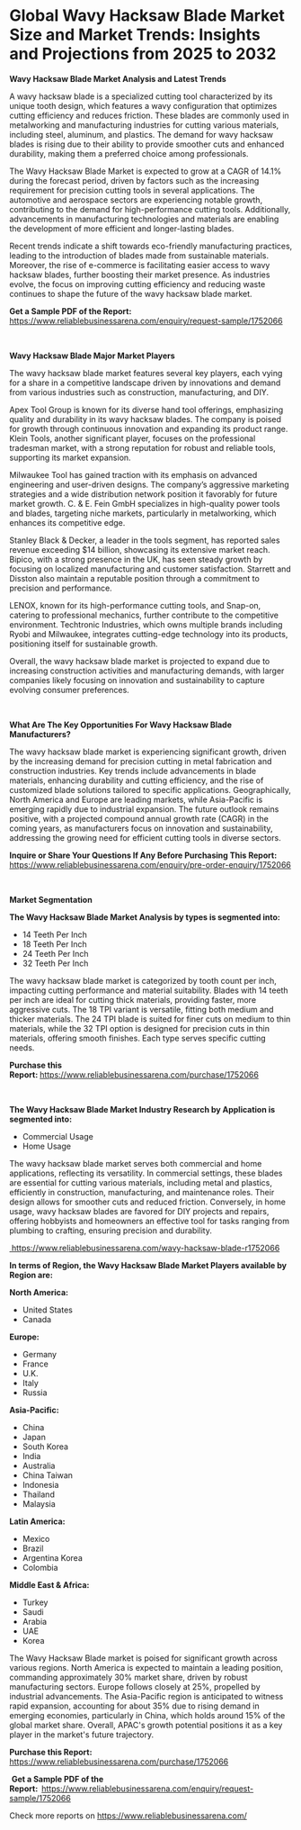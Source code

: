 <p><h1>Global Wavy Hacksaw Blade Market Size and Market Trends: Insights and Projections from 2025 to 2032</h1></p><p><strong>Wavy Hacksaw Blade Market Analysis and Latest Trends</strong></p>
<p><p>A wavy hacksaw blade is a specialized cutting tool characterized by its unique tooth design, which features a wavy configuration that optimizes cutting efficiency and reduces friction. These blades are commonly used in metalworking and manufacturing industries for cutting various materials, including steel, aluminum, and plastics. The demand for wavy hacksaw blades is rising due to their ability to provide smoother cuts and enhanced durability, making them a preferred choice among professionals.</p><p>The Wavy Hacksaw Blade Market is expected to grow at a CAGR of 14.1% during the forecast period, driven by factors such as the increasing requirement for precision cutting tools in several applications. The automotive and aerospace sectors are experiencing notable growth, contributing to the demand for high-performance cutting tools. Additionally, advancements in manufacturing technologies and materials are enabling the development of more efficient and longer-lasting blades.</p><p>Recent trends indicate a shift towards eco-friendly manufacturing practices, leading to the introduction of blades made from sustainable materials. Moreover, the rise of e-commerce is facilitating easier access to wavy hacksaw blades, further boosting their market presence. As industries evolve, the focus on improving cutting efficiency and reducing waste continues to shape the future of the wavy hacksaw blade market.</p></p>
<p><strong>Get a Sample PDF of the Report:&nbsp;</strong> <a href="https://www.reliablebusinessarena.com/enquiry/request-sample/1752066?utm_campaign=1891&utm_medium=2&utm_source=Github&utm_content=ia&utm_term=06032025&utm_id=wavy-hacksaw-blade">https://www.reliablebusinessarena.com/enquiry/request-sample/1752066</a></p>
<p>&nbsp;</p>
<p><strong>Wavy Hacksaw Blade Major Market Players</strong></p>
<p><p>The wavy hacksaw blade market features several key players, each vying for a share in a competitive landscape driven by innovations and demand from various industries such as construction, manufacturing, and DIY.</p><p>Apex Tool Group is known for its diverse hand tool offerings, emphasizing quality and durability in its wavy hacksaw blades. The company is poised for growth through continuous innovation and expanding its product range. Klein Tools, another significant player, focuses on the professional tradesman market, with a strong reputation for robust and reliable tools, supporting its market expansion.</p><p>Milwaukee Tool has gained traction with its emphasis on advanced engineering and user-driven designs. The company’s aggressive marketing strategies and a wide distribution network position it favorably for future market growth. C. & E. Fein GmbH specializes in high-quality power tools and blades, targeting niche markets, particularly in metalworking, which enhances its competitive edge.</p><p>Stanley Black & Decker, a leader in the tools segment, has reported sales revenue exceeding $14 billion, showcasing its extensive market reach. Bipico, with a strong presence in the UK, has seen steady growth by focusing on localized manufacturing and customer satisfaction. Starrett and Disston also maintain a reputable position through a commitment to precision and performance.</p><p>LENOX, known for its high-performance cutting tools, and Snap-on, catering to professional mechanics, further contribute to the competitive environment. Techtronic Industries, which owns multiple brands including Ryobi and Milwaukee, integrates cutting-edge technology into its products, positioning itself for sustainable growth.</p><p>Overall, the wavy hacksaw blade market is projected to expand due to increasing construction activities and manufacturing demands, with larger companies likely focusing on innovation and sustainability to capture evolving consumer preferences.</p></p>
<p>&nbsp;</p>
<p><strong>What Are The Key Opportunities For Wavy Hacksaw Blade Manufacturers?</strong></p>
<p><p>The wavy hacksaw blade market is experiencing significant growth, driven by the increasing demand for precision cutting in metal fabrication and construction industries. Key trends include advancements in blade materials, enhancing durability and cutting efficiency, and the rise of customized blade solutions tailored to specific applications. Geographically, North America and Europe are leading markets, while Asia-Pacific is emerging rapidly due to industrial expansion. The future outlook remains positive, with a projected compound annual growth rate (CAGR) in the coming years, as manufacturers focus on innovation and sustainability, addressing the growing need for efficient cutting tools in diverse sectors.</p></p>
<p><strong>Inquire or Share Your Questions If Any Before Purchasing This Report:</strong> <a href="https://www.reliablebusinessarena.com/enquiry/pre-order-enquiry/1752066?utm_campaign=1891&utm_medium=2&utm_source=Github&utm_content=ia&utm_term=06032025&utm_id=wavy-hacksaw-blade">https://www.reliablebusinessarena.com/enquiry/pre-order-enquiry/1752066</a></p>
<p>&nbsp;</p>
<p><strong>Market Segmentation</strong></p>
<p><strong>The Wavy Hacksaw Blade Market Analysis by types is segmented into:</strong></p>
<p><ul><li>14 Teeth Per Inch</li><li>18 Teeth Per Inch</li><li>24 Teeth Per Inch</li><li>32 Teeth Per Inch</li></ul></p>
<p><p>The wavy hacksaw blade market is categorized by tooth count per inch, impacting cutting performance and material suitability. Blades with 14 teeth per inch are ideal for cutting thick materials, providing faster, more aggressive cuts. The 18 TPI variant is versatile, fitting both medium and thicker materials. The 24 TPI blade is suited for finer cuts on medium to thin materials, while the 32 TPI option is designed for precision cuts in thin materials, offering smooth finishes. Each type serves specific cutting needs.</p></p>
<p><strong>Purchase this Report:&nbsp;</strong><a href="https://www.reliablebusinessarena.com/purchase/1752066?utm_campaign=1891&utm_medium=2&utm_source=Github&utm_content=ia&utm_term=06032025&utm_id=wavy-hacksaw-blade">https://www.reliablebusinessarena.com/purchase/1752066</a></p>
<p>&nbsp;</p>
<p><strong>The Wavy Hacksaw Blade Market Industry Research by Application is segmented into:</strong></p>
<p><ul><li>Commercial Usage</li><li>Home Usage</li></ul></p>
<p><p>The wavy hacksaw blade market serves both commercial and home applications, reflecting its versatility. In commercial settings, these blades are essential for cutting various materials, including metal and plastics, efficiently in construction, manufacturing, and maintenance roles. Their design allows for smoother cuts and reduced friction. Conversely, in home usage, wavy hacksaw blades are favored for DIY projects and repairs, offering hobbyists and homeowners an effective tool for tasks ranging from plumbing to crafting, ensuring precision and durability.</p></p>
<p><a href="https://www.reliablebusinessarena.com/wavy-hacksaw-blade-r1752066?utm_campaign=1891&utm_medium=2&utm_source=Github&utm_content=ia&utm_term=06032025&utm_id=wavy-hacksaw-blade">&nbsp;https://www.reliablebusinessarena.com/wavy-hacksaw-blade-r1752066</a></p>
<p><strong>In terms of Region, the Wavy Hacksaw Blade Market Players available by Region are:</strong></p>
<p>
    <p> <strong> North America: </strong>
        <ul>
            <li>United States</li>
            <li>Canada</li>
        </ul>
        </p> 
    <p> <strong> Europe: </strong>
        <ul>
            <li>Germany</li>
            <li>France</li>
            <li>U.K.</li>
            <li>Italy</li>
            <li>Russia</li>
        </ul>
        </p> 
    <p> <strong> Asia-Pacific: </strong>
        <ul>
            <li>China</li>
            <li>Japan</li>
            <li>South Korea</li>
            <li>India</li>
            <li>Australia</li>
            <li>China Taiwan</li>
            <li>Indonesia</li>
            <li>Thailand</li>
            <li>Malaysia</li>
        </ul>
        </p> 
    <p> <strong> Latin America: </strong>
        <ul>
            <li>Mexico</li>
            <li>Brazil</li>
            <li>Argentina Korea</li>
            <li>Colombia</li>
        </ul>
        </p> 
    <p> <strong> Middle East & Africa: </strong>
        <ul>
            <li>Turkey</li>
            <li>Saudi</li>
            <li>Arabia</li>
            <li>UAE</li>
            <li>Korea</li>
        </ul>
    </p>
    </p>
<p><p>The Wavy Hacksaw Blade market is poised for significant growth across various regions. North America is expected to maintain a leading position, commanding approximately 30% market share, driven by robust manufacturing sectors. Europe follows closely at 25%, propelled by industrial advancements. The Asia-Pacific region is anticipated to witness rapid expansion, accounting for about 35% due to rising demand in emerging economies, particularly in China, which holds around 15% of the global market share. Overall, APAC's growth potential positions it as a key player in the market's future trajectory.</p></p>
<p><strong>Purchase this Report: </strong><a href="https://www.reliablebusinessarena.com/purchase/1752066?utm_campaign=1891&utm_medium=2&utm_source=Github&utm_content=ia&utm_term=06032025&utm_id=wavy-hacksaw-blade">https://www.reliablebusinessarena.com/purchase/1752066</a></p>
<p>&nbsp;<strong>Get a Sample PDF of the Report:&nbsp;&nbsp;</strong><a href="https://www.reliablebusinessarena.com/enquiry/request-sample/1752066?utm_campaign=1891&utm_medium=2&utm_source=Github&utm_content=ia&utm_term=06032025&utm_id=wavy-hacksaw-blade">https://www.reliablebusinessarena.com/enquiry/request-sample/1752066</a></p>
<p><strong></strong></p>
<p>Check more reports on <a href="https://www.reliablebusinessarena.com/?utm_campaign=1891&utm_medium=2&utm_source=Github&utm_content=ia&utm_term=06032025&utm_id=wavy-hacksaw-blade">https://www.reliablebusinessarena.com/</a></p>